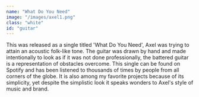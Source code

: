 ```yaml
---
name: "What Do You Need"
image: "/images/axel1.png"
class: "white"
id: "guitar"
---
```


<p class="push-0">
This was released as a single titled 'What Do You Need', Axel was trying to attain an acoustic folk-like tone. The guitar was drawn by hand and made intentionally to look as if it was not done professionally, the battered guitar is a representation of obstacles overcome. This single can be found on Spotify and has been listened to thousands of times by people from all corners of the globe. It is also among my favorite projects because of its simplicity, yet despite the simplistic look it speaks wonders to Axel's style of music and brand.
</p>
